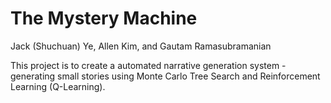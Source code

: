 # The Mystery Machine

Jack (Shuchuan) Ye, Allen Kim, and Gautam Ramasubramanian

This project is to create a automated narrative generation system - generating small stories using Monte Carlo Tree Search and Reinforcement Learning (Q-Learning).
